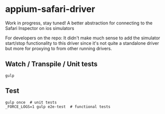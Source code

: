 appium-safari-driver
===================

Work in progress, stay tuned!
A better abstraction for connecting to the Safari Inspector on ios simulators

For developers on the repo:
It didn't make much sense to add the simulator start/stop functionality to this driver since it's not quite a standalone driver but more for proxying to from other running drivers.

## Watch / Transpile / Unit tests

```
gulp
```

## Test

```
gulp once  # unit tests
_FORCE_LOGS=1 gulp e2e-test  # functional tests
```

